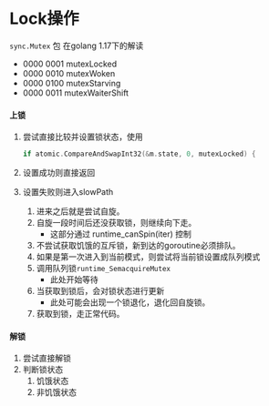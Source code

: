 # Lock操作



`sync.Mutex` 包 在golang 1.17下的解读



- 0000 0001 mutexLocked
- 0000 0010 mutexWoken
- 0000 0100 mutexStarving
- 0000 0011 mutexWaiterShift



#### 上锁

1. 尝试直接比较并设置锁状态，使用

   ```go
   if atomic.CompareAndSwapInt32(&m.state, 0, mutexLocked) {
   ```

2. 设置成功则直接返回

3. 设置失败则进入slowPath

   1. 进来之后就是尝试自旋。
   2. 自旋一段时间后还没获取锁，则继续向下走。
      - 这部分通过 runtime_canSpin(iter) 控制
   3. 不尝试获取饥饿的互斥锁，新到达的goroutine必须排队。
   4. 如果是第一次进入到当前模式，则尝试将当前锁设置成队列模式
   5. 调用队列锁`runtime_SemacquireMutex`
      - 此处开始等待
   6. 当获取到锁后，会对锁状态进行更新
      - 此处可能会出现一个锁退化，退化回自旋锁。
   7. 获取到锁，走正常代码。

#### 解锁

1. 尝试直接解锁
2. 判断锁状态
   1. 饥饿状态
   2. 非饥饿状态
